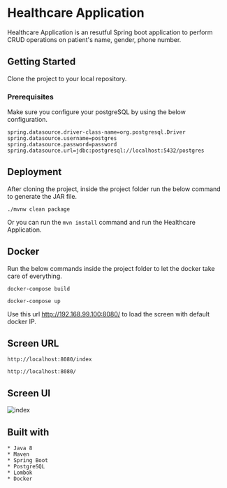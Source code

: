 # Healthcare Application

Healthcare Application is an resutful Spring boot application to perform CRUD operations on patient's name, gender, phone number.

## Getting Started
Clone the project to your local repository.

### Prerequisites
Make sure you configure your postgreSQL by using the below configuration. 

```
spring.datasource.driver-class-name=org.postgresql.Driver
spring.datasource.username=postgres
spring.datasource.password=password
spring.datasource.url=jdbc:postgresql://localhost:5432/postgres
```

## Deployment

After cloning the project, inside the project folder run the below command to generate the JAR file.

```
./mvnw clean package
```

Or you can run the `mvn install` command and run the Healthcare Application.

## Docker

Run the below commands inside the project folder to let the docker take care of everything.

```
docker-compose build

docker-compose up
```

Use this url http://192.168.99.100:8080/ to load the screen with default docker IP.

## Screen URL

```
http://localhost:8080/index

http://localhost:8080/
```

## Screen UI

![index](https://user-images.githubusercontent.com/16051087/111071742-9832f200-84fd-11eb-9205-45846596ea3c.PNG)

## Built with

```
* Java 8
* Maven
* Spring Boot
* PostgreSQL
* Lombok
* Docker
```
